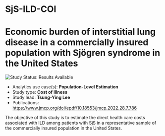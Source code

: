 # SjS-ILD-COI

Economic burden of interstitial lung disease in a commercially insured population with Sjögren syndrome in the United States
========================================================================

<img src="https://img.shields.io/badge/Study%20Status-Results%20Available-yellow.svg" alt="Study Status: Results Available"> 

- Analytics use case(s): **Population-Level Estimation** 
- Study type: **Cost of Illness** 
- Study lead: **Tsung-Ying Lee**
- Publications: https://www.jmcp.org/doi/epdf/10.18553/jmcp.2022.28.7.786

The objective of this study is to estimate the direct health care costs associated with ILD among patients with SjS in a representative sample of the commercially insured population in the United States.
